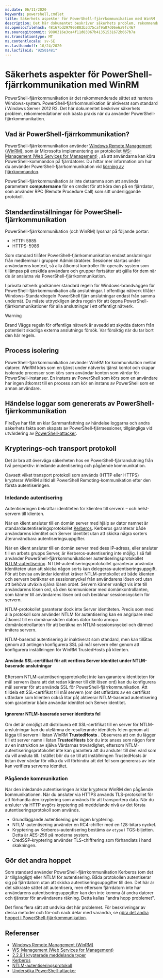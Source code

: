 ```yaml
---
ms.date: 06/11/2020
keywords: powershell,cmdlet
title: Säkerhets aspekter för PowerShell-fjärrkommunikation med WinRM
description: Det här dokumentet beskriver säkerhets problem, rekommendationer och bästa praxis när du använder PowerShell-fjärrkommunikation.
ms.openlocfilehash: 48167bd297905883b3d75caf9a07d06e6a9fc467
ms.sourcegitcommit: 9080316e3ca4f11d83067b41351531672b667b7a
ms.translationtype: MT
ms.contentlocale: sv-SE
ms.lasthandoff: 10/24/2020
ms.locfileid: "92501481"
---
```

# <a name="security-considerations-for-powershell-remoting-using-winrm"></a>Säkerhets aspekter för PowerShell-fjärrkommunikation med WinRM

PowerShell-fjärrkommunikation är det rekommenderade sättet att hantera Windows-system. PowerShell-fjärrkommunikation är aktiverat som standard i Windows Server 2012 R2. Det här dokumentet beskriver säkerhets problem, rekommendationer och bästa praxis när du använder PowerShell-fjärrkommunikation.

## <a name="what-is-powershell-remoting"></a>Vad är PowerShell-fjärrkommunikation?

PowerShell-fjärrkommunikation använder [Windows Remote Management (WinRM)](/windows/win32/winrm/portal), som är Microsofts implementering av protokollet [WS-Management (Web Services for Management)](https://www.dmtf.org/sites/default/files/standards/documents/DSP0226_1.2.0.pdf) , så att användarna kan köra PowerShell-kommandon på fjärrdatorer. Du hittar mer information om hur du använder PowerShell-fjärrkommunikation vid [körning av fjärrkommandon](running-remote-commands.md).

PowerShell-fjärrkommunikation är inte detsamma som att använda parametern **computername** för en cmdlet för att köra den på en fjärrdator, som använder RPC (Remote Procedure Call) som sitt underliggande protokoll.

## <a name="powershell-remoting-default-settings"></a>Standardinställningar för PowerShell-fjärrkommunikation

PowerShell-fjärrkommunikation (och WinRM) lyssnar på följande portar:

- HTTP: 5985
- HTTPS: 5986

Som standard tillåter PowerShell-fjärrkommunikation endast anslutningar från medlemmar i gruppen Administratörer.
Sessioner startas under användarens kontext, så alla åtkomst kontroller för operativ system som tillämpas på enskilda användare och grupper fortsätter att gälla för dem när de är anslutna via PowerShell-fjärrkommunikation.

I privata nätverk godkänner standard regeln för Windows-brandväggen för PowerShell-fjärrkommunikation alla anslutningar. I offentliga nätverk tillåter Windows-Standardregeln PowerShell fjärr anslutningar endast från samma undernät. Du måste uttryckligen ändra regeln för att öppna PowerShell-fjärrkommunikationer för alla anslutningar i ett offentligt nätverk.

> [!Warning]
> Brand Väggs regeln för offentliga nätverk är avsedd att skydda datorn från potentiellt skadliga externa anslutnings försök. Var försiktig när du tar bort den här regeln.

## <a name="process-isolation"></a>Process isolering

PowerShell-fjärrkommunikation använder WinRM för kommunikation mellan datorer. WinRM körs som en tjänst under nätverks tjänst kontot och skapar isolerade processer som körs som användar konton som värdar för PowerShell-instanser. En instans av PowerShell som körs som en användare har ingen åtkomst till en process som kör en instans av PowerShell som en annan användare.

## <a name="event-logs-generated-by-powershell-remoting"></a>Händelse loggar som genererats av PowerShell-fjärrkommunikation

FireEye har fått en klar Sammanfattning av händelse loggarna och andra säkerhets fakta som skapats av PowerShell-fjärrsessioner, tillgängliga vid utvärdering av [PowerShell-attacker](https://www.fireeye.com/content/dam/fireeye-www/global/en/solutions/pdfs/wp-lazanciyan-investigating-powershell-attacks.pdf).

## <a name="encryption-and-transport-protocols"></a>Krypterings-och transport protokoll

Det är bra att överväga säkerheten hos en PowerShell-fjärranslutning från två perspektiv: inledande autentisering och pågående kommunikation.

Oavsett vilket transport protokoll som används (HTTP eller HTTPS) krypterar WinRM alltid all PowerShell Remoting-kommunikation efter den första autentiseringen.

### <a name="initial-authentication"></a>Inledande autentisering

Autentiseringen bekräftar identiteten för klienten till servern – och helst-servern till klienten.

När en klient ansluter till en domän server med hjälp av dator namnet är standardautentiseringsprotokollet [Kerberos](/windows/win32/secauthn/microsoft-kerberos). Kerberos garanterar både användarens identitet och Server identitet utan att skicka några sorters återanvändbara autentiseringsuppgifter.

När en klient ansluter till en domän server med dess IP-adress, eller ansluter till en arbets grupps Server, är Kerberos-autentisering inte möjlig. I så fall använder PowerShell-fjärrkommunikationer autentiseringsprotokollet [NTLM-autentisering](/windows/win32/secauthn/microsoft-ntlm). NTLM-autentiseringsprotokollet garanterar användar identiteten utan att skicka någon sorts kan delegeras-autentiseringsuppgift. För att bevisa användar identitet kräver NTLM-protokollet att både klienten och servern beräknar en sessionsnyckel från användarens lösen ord utan att behöva utväxla själva lösen ordet. Servern känner vanligt vis inte till användarens lösen ord, så den kommunicerar med domänkontrollanten, som känner till användarens lösen ord och beräknar sessionsnyckeln för servern.

NTLM-protokollet garanterar dock inte Server identiteten. Precis som med alla protokoll som använder NTLM för autentisering kan en angripare med åtkomst till en domänansluten dators dator konto anropa domänkontrollanten för att beräkna en NTLM-sessionsnyckel och därmed imitera servern.

NTLM-baserad autentisering är inaktiverat som standard, men kan tillåtas genom att antingen konfigurera SSL på mål servern eller genom att konfigurera inställningen för WinRM TrustedHosts på klienten.

#### <a name="using-ssl-certificates-to-validate-server-identity-during-ntlm-based-connections"></a>Använda SSL-certifikat för att verifiera Server identitet under NTLM-baserade anslutningar

Eftersom NTLM-autentiseringsprotokollet inte kan garantera identiteten för mål servern (bara att det redan känner till ditt lösen ord) kan du konfigurera mål servrar för att använda SSL för PowerShell-fjärrkommunikation.
Att tilldela ett SSL-certifikat till mål servern (om det utfärdats av en certifikat utfärdare som klienten också litar på) aktiverar NTLM-baserad autentisering som garanterar både användar identitet och Server identitet.

#### <a name="ignoring-ntlm-based-server-identity-errors"></a>Ignorerar NTLM-baserade server identitets fel

Om det är omöjligt att distribuera ett SSL-certifikat till en server för NTLM-anslutningar kan du utelämna de resulterande identitets felen genom att lägga till servern i listan WinRM **TrustedHosts** . Observera att om du lägger till ett server namn i listan **TrustedHosts** bör du inte anses som någon form av en instruktion av själva Värdarnas trovärdighet, eftersom NTLM-autentiseringsprotokollet inte kan garantera att du ansluter till den värd som du vill ansluta till. I stället bör du se till att inställningen TrustedHosts är listan över värdar för vilka du vill förhindra att det fel som genereras av inte kan verifiera serverns identitet.

### <a name="ongoing-communication"></a>Pågående kommunikation

När den inledande autentiseringen är klar krypterar WinRM den pågående kommunikationen. När du ansluter via HTTPS används TLS-protokollet för att förhandla den kryptering som används för att transportera data.
När du ansluter via HTTP avgörs kryptering på meddelande nivå av det första autentiseringsprotokoll som används.

- Grundläggande autentisering ger ingen kryptering.
- NTLM-autentisering använder en RC4-chiffer med en 128-bitars nyckel.
- Kryptering av Kerberos-autentisering bestäms av `etype` i TGS-biljetten. Detta är AES-256 på moderna system.
- CredSSP-kryptering använder TLS-chiffrering som förhandlats i hand skakningen.

## <a name="making-the-second-hop"></a>Gör det andra hoppet

Som standard använder PowerShell-fjärrkommunikation Kerberos (om det är tillgängligt) eller NTLM för autentisering. Båda protokollen autentiserar sig på fjärrdatorn utan att skicka autentiseringsuppgifter till den. Det här är det säkraste sättet att autentisera, men eftersom fjärrdatorn inte har användarens autentiseringsuppgifter kan den inte komma åt andra datorer och tjänster för användarens räkning. Detta kallas "andra hopp problemet".

Det finns flera sätt att undvika det här problemet. För beskrivningar av dessa metoder och för-och nack delar med varandra, se [göra det andra hoppet i PowerShell-fjärrkommunikation](PS-remoting-second-hop.md).

## <a name="references"></a>Referenser

- [Windows Remote Management (WinRM)](/windows/win32/winrm/portal)
- [WS-Management (Web Services for Management)](https://www.dmtf.org/sites/default/files/standards/documents/DSP0226_1.2.0.pdf)
- [2.2.9.1 krypterade meddelande typer](/openspecs/windows_protocols/ms-wsmv/58421aa4-861a-4410-831a-c999f094cdb7)
- [Kerberos](/windows/win32/secauthn/microsoft-kerberos)
- [NTLM-autentiseringsprotokoll](/windows/win32/secauthn/microsoft-ntlm)
- [Undersöka PowerShell-attacker](https://www.fireeye.com/content/dam/fireeye-www/global/en/solutions/pdfs/wp-lazanciyan-investigating-powershell-attacks.pdf)

